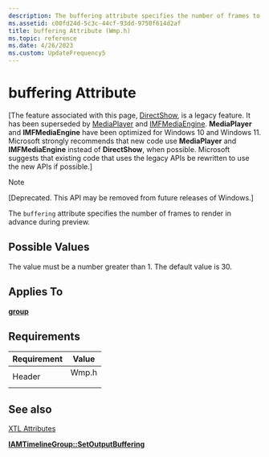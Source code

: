 ```yaml
---
description: The buffering attribute specifies the number of frames to render in advance during preview.
ms.assetid: c00fd24d-5c3c-44cf-93dd-9750f614d2af
title: buffering Attribute (Wmp.h)
ms.topic: reference
ms.date: 4/26/2023
ms.custom: UpdateFrequency5
---
```


# buffering Attribute

\[The feature associated with this page, [DirectShow](/windows/win32/directshow/directshow), is a legacy feature. It has been superseded by [MediaPlayer](/uwp/api/Windows.Media.Playback.MediaPlayer) and [IMFMediaEngine](/windows/win32/api/mfmediaengine/nn-mfmediaengine-imfmediaengine). **MediaPlayer** and **IMFMediaEngine** have been optimized for Windows 10 and Windows 11. Microsoft strongly recommends that new code use **MediaPlayer** and **IMFMediaEngine** instead of **DirectShow**, when possible. Microsoft suggests that existing code that uses the legacy APIs be rewritten to use the new APIs if possible.\]

> [!Note]  
> \[Deprecated. This API may be removed from future releases of Windows.\]

 

The `buffering` attribute specifies the number of frames to render in advance during preview.

## Possible Values

The value must be a number greater than 1. The default value is 30.

## Applies To

[**group**](group-element.md)

## Requirements



| Requirement | Value |
|-------------------|----------------------------------------------------------------------------------|
| Header<br/> | <dl> <dt>Wmp.h</dt> </dl> |



## See also

<dl> <dt>

[XTL Attributes](xtl-attributes.md)
</dt> <dt>

[**IAMTimelineGroup::SetOutputBuffering**](iamtimelinegroup-setoutputbuffering.md)
</dt> </dl>

 

 




